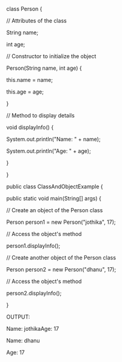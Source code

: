 class Person {

// Attributes of the class

String name;

int age;

// Constructor to initialize the object

Person(String name, int age) {

this.name = name;

this.age = age;

}

// Method to display details

void displayInfo() {

System.out.println("Name: " + name);

System.out.println("Age: " + age);

}

}

public class ClassAndObjectExample {

public static void main(String[] args) {

// Create an object of the Person class

Person person1 = new Person("jothika", 17);

// Access the object's method

person1.displayInfo();

// Create another object of the Person class

Person person2 = new Person("dhanu", 17);

// Access the object's method

person2.displayInfo();

}

OUTPUT:

Name: jothikaAge: 17

Name: dhanu

Age: 17
